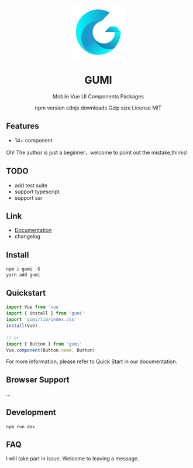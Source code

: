 <p align=center>
<img width="150" height="150" src="./docs/_media/icon.png" style="display : block;margin:0 auto" />
</p>
<h1 align="center">GUMI</h1>
<div style="text-align:center">Mobile Vue UI Components Packages </div>
<p align=center>
    <a>npm version</a>
    <a>cdnjs</a>
    <a>downloads</a>
    <a>Gzip size</a>
    <a>License MIT</a>
</p>

## Features

- 14+ component

Oh! The author is just a beginner，welcome to point out the mistake,thinks!

## TODO

- add test suite
- support typescript
- support ssr

## Link

- <a href="https://www.zdxhyangyan.cn/github/gumi/">Documentation</a>
- <a >changelog </a>

## Install

```
npm i gumi -S
yarn add gumi
```

## Quickstart

```js
import Vue from 'vue'
import { install } from 'gumi'
import 'gumi/lib/index.css'
install(Vue)

// or
import { Button } from 'gumi'
Vue.component(Button.name, Button)
```

For more information, please refer to Quick Start in our documentation.

## Browser Support

...

## Development

```
npm run dev
```

## FAQ

I will take part in issue. Welcome to leaving a message.
